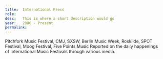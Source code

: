 ```yaml
---
title:  International Press
role:   
desc:   This is where a short description would go
year:   2006 - Present
permalink:
---
```

Pitchfork Music Festival, CMJ, SXSW, Berlin Music Week, Roskilde, SPOT Festival, Moog Festival, Five Points Music
Reported on the daily happenings of International Music Festivals through various media.
